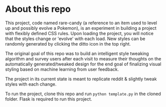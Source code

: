# About this repo

This project, code named rare-candy (a reference to an item used to level up and possibly evolve a Pokemon), is an experiment in building a project with flexibly defined CSS rules. Upon loading the project, you will notice that the styles change or 'evolve' with each load. New styles can be randomly generated by clicking the ditto icon in the top right. 

The original goal of this repo was to build an intelligent style tweaking algorithm and survey users after each visit to measure their thoughts on the automatically generated/tweaked design for the end goal of finalizing visual styling based on machine learning from user feedback. 

The project in its current state is meant to replicate reddit & slightly tweak styles with each change. 

To run the project, clone this repo and run `python template.py` in the cloned folder. Flask is required to run this project.

